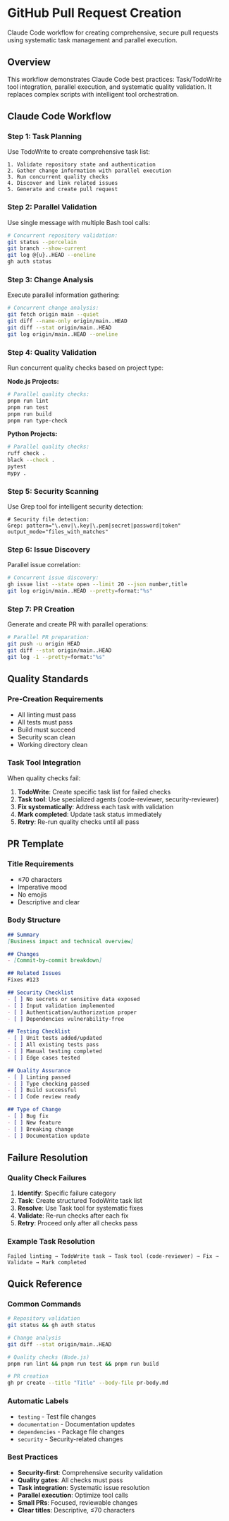 # GitHub Pull Request Creation

Claude Code workflow for creating comprehensive, secure pull requests using systematic task management and parallel execution.

## Overview

This workflow demonstrates Claude Code best practices: Task/TodoWrite tool integration, parallel execution, and systematic quality validation. It replaces complex scripts with intelligent tool orchestration.

## Claude Code Workflow

### Step 1: Task Planning
Use TodoWrite to create comprehensive task list:

```
1. Validate repository state and authentication
2. Gather change information with parallel execution
3. Run concurrent quality checks
4. Discover and link related issues
5. Generate and create pull request
```

### Step 2: Parallel Validation
Use single message with multiple Bash tool calls:

```bash
# Concurrent repository validation:
git status --porcelain
git branch --show-current
git log @{u}..HEAD --oneline
gh auth status
```

### Step 3: Change Analysis
Execute parallel information gathering:

```bash
# Concurrent change analysis:
git fetch origin main --quiet
git diff --name-only origin/main..HEAD
git diff --stat origin/main..HEAD
git log origin/main..HEAD --oneline
```

### Step 4: Quality Validation
Run concurrent quality checks based on project type:

**Node.js Projects:**
```bash
# Parallel quality checks:
pnpm run lint
pnpm run test
pnpm run build
pnpm run type-check
```

**Python Projects:**
```bash
# Parallel quality checks:
ruff check .
black --check .
pytest
mypy .
```

### Step 5: Security Scanning
Use Grep tool for intelligent security detection:

```
# Security file detection:
Grep: pattern="\.env|\.key|\.pem|secret|password|token" output_mode="files_with_matches"
```

### Step 6: Issue Discovery
Parallel issue correlation:

```bash
# Concurrent issue discovery:
gh issue list --state open --limit 20 --json number,title
git log origin/main..HEAD --pretty=format:"%s"
```

### Step 7: PR Creation
Generate and create PR with parallel operations:

```bash
# Parallel PR preparation:
git push -u origin HEAD
git diff --stat origin/main..HEAD
git log -1 --pretty=format:"%s"
```

## Quality Standards

### Pre-Creation Requirements
- All linting must pass
- All tests must pass
- Build must succeed
- Security scan clean
- Working directory clean

### Task Tool Integration
When quality checks fail:

1. **TodoWrite**: Create specific task list for failed checks
2. **Task tool**: Use specialized agents (code-reviewer, security-reviewer)
3. **Fix systematically**: Address each task with validation
4. **Mark completed**: Update task status immediately
5. **Retry**: Re-run quality checks until all pass

## PR Template

### Title Requirements
- ≤70 characters
- Imperative mood
- No emojis
- Descriptive and clear

### Body Structure
```markdown
## Summary
[Business impact and technical overview]

## Changes
- [Commit-by-commit breakdown]

## Related Issues
Fixes #123

## Security Checklist
- [ ] No secrets or sensitive data exposed
- [ ] Input validation implemented
- [ ] Authentication/authorization proper
- [ ] Dependencies vulnerability-free

## Testing Checklist
- [ ] Unit tests added/updated
- [ ] All existing tests pass
- [ ] Manual testing completed
- [ ] Edge cases tested

## Quality Assurance
- [ ] Linting passed
- [ ] Type checking passed
- [ ] Build successful
- [ ] Code review ready

## Type of Change
- [ ] Bug fix
- [ ] New feature
- [ ] Breaking change
- [ ] Documentation update
```

## Failure Resolution

### Quality Check Failures
1. **Identify**: Specific failure category
2. **Task**: Create structured TodoWrite task list
3. **Resolve**: Use Task tool for systematic fixes
4. **Validate**: Re-run checks after each fix
5. **Retry**: Proceed only after all checks pass

### Example Task Resolution
```
Failed linting → TodoWrite task → Task tool (code-reviewer) → Fix → Validate → Mark completed
```

## Quick Reference

### Common Commands
```bash
# Repository validation
git status && gh auth status

# Change analysis  
git diff --stat origin/main..HEAD

# Quality checks (Node.js)
pnpm run lint && pnpm run test && pnpm run build

# PR creation
gh pr create --title "Title" --body-file pr-body.md
```

### Automatic Labels
- `testing` - Test file changes
- `documentation` - Documentation updates
- `dependencies` - Package file changes
- `security` - Security-related changes

### Best Practices
- **Security-first**: Comprehensive security validation
- **Quality gates**: All checks must pass
- **Task integration**: Systematic issue resolution
- **Parallel execution**: Optimize tool calls
- **Small PRs**: Focused, reviewable changes
- **Clear titles**: Descriptive, ≤70 characters